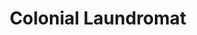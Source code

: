 ---
title: "Colonial Laundromat"
url: /syracuse/colonial-laundromat-south-salina-street/
shop: laundry
---